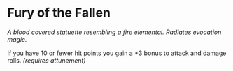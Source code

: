 # Fury of the Fallen

*A blood covered statuette resembling a fire elemental. Radiates evocation magic.*

If you have 10 or fewer hit points you gain a +3 bonus to attack and damage rolls. *(requires attunement)*
